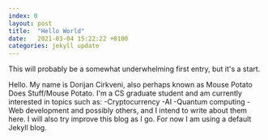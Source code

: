 ```yaml
---
index: 0
layout: post
title:  "Hello World"
date:   2021-03-04 15:22:22 +0100
categories: jekyll update
---
```

This will probably be a somewhat underwhelming first entry, but it's a start.

Hello. My name is Dorijan Cirkveni, also perhaps known as Mouse Potato Does Stuff/Mouse Potato.
I\'m a CS graduate student and am currently interested in topics such as:
-Cryptocurrency
-AI
-Quantum computing
-Web development
and possibly others, and I intend to write about them here.
I will also try improve this blog as I go. For now I am using a default Jekyll blog.